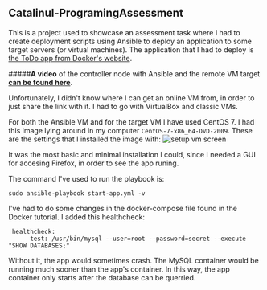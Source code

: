 ## Catalinul-ProgramingAssessment

This is a project used to showcase an assessment task where I had to create deployment scripts using Ansible to deploy an application to some target servers (or virtual
machines). The application that I had to deploy is [the ToDo app from Docker's website](https://docs.docker.com/get-started/02_our_app/). 


#####**A video** of the controller node with Ansible and the remote VM target **[can be found here](https://youtu.be/5JlXS67otDc)**. 

Unfortunately, I didn't know where I can get an online VM from, in order to just share the link with it. I had to go with VirtualBox and classic VMs.

For both the Ansible VM and for the target VM I have used CentOS 7. I had this image lying around in my computer `CentOS-7-x86_64-DVD-2009`.
These are the settings that I installed the image with:
![setup vm screen](https://user-images.githubusercontent.com/22594116/223818846-cfac55ab-7197-431c-b877-fc4e863a9006.png)

It was the most basic and minimal installation I could, since I needed a GUI for accesing Firefox, in order to see the app runing.

The command I've used to run the playbook is:

```
sudo ansible-playbook start-app.yml -v
```


I've had to do some changes in the docker-compose file found in the Docker tutorial. I added this healthcheck:
```
 healthcheck:
      test: /usr/bin/mysql --user=root --password=secret --execute "SHOW DATABASES;"
 ```
 Without it, the app would sometimes crash. The MySQL container would be running much sooner than the app's container. In this way, the app container only starts after the database can be querried.






